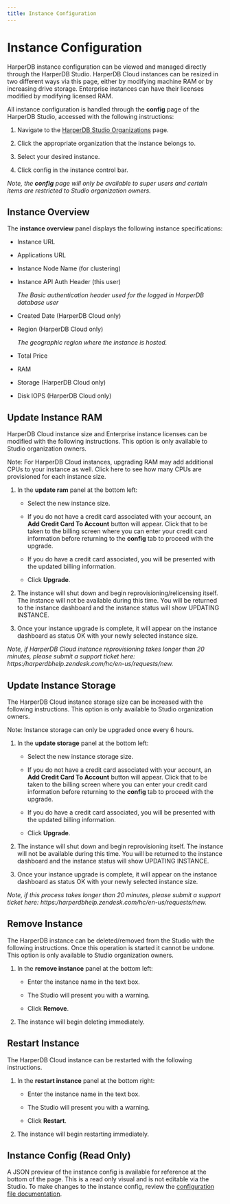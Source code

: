 ```yaml
---
title: Instance Configuration
---
```


# Instance Configuration

HarperDB instance configuration can be viewed and managed directly through the HarperDB Studio. HarperDB Cloud instances can be resized in two different ways via this page, either by modifying machine RAM or by increasing drive storage. Enterprise instances can have their licenses modified by modifying licensed RAM.



All instance configuration is handled through the **config** page of the HarperDB Studio, accessed with the following instructions:

1) Navigate to the [HarperDB Studio Organizations](https:/studio.harperdb.io/organizations) page.

2) Click the appropriate organization that the instance belongs to.

3) Select your desired instance.

4) Click config in the instance control bar.

*Note, the **config** page will only be available to super users and certain items are restricted to Studio organization owners.*

## Instance Overview

The **instance overview** panel displays the following instance specifications:

* Instance URL

* Applications URL

* Instance Node Name (for clustering)

* Instance API Auth Header (this user)
   
   *The Basic authentication header used for the logged in HarperDB database user*

* Created Date (HarperDB Cloud only)

* Region (HarperDB Cloud only)
   
   *The geographic region where the instance is hosted.*

* Total Price

* RAM

* Storage (HarperDB Cloud only)

* Disk IOPS (HarperDB Cloud only)

## Update Instance RAM

HarperDB Cloud instance size and Enterprise instance licenses can be modified with the following instructions. This option is only available to Studio organization owners.



Note: For HarperDB Cloud instances, upgrading RAM may add additional CPUs to your instance as well. Click here to see how many CPUs are provisioned for each instance size.

1) In the **update ram** panel at the bottom left:

   * Select the new instance size.
   
   * If you do not have a credit card associated with your account, an **Add Credit Card To Account** button will appear. Click that to be taken to the billing screen where you can enter your credit card information before returning to the **config** tab to proceed with the upgrade.
   
   * If you do have a credit card associated, you will be presented with the updated billing information.
   
   * Click **Upgrade**.
   
2) The instance will shut down and begin reprovisioning/relicensing itself. The instance will not be available during this time. You will be returned to the instance dashboard and the instance status will show UPDATING INSTANCE.

3) Once your instance upgrade is complete, it will appear on the instance dashboard as status OK with your newly selected instance size.

*Note, if HarperDB Cloud instance reprovisioning takes longer than 20 minutes, please submit a support ticket here: https:/harperdbhelp.zendesk.com/hc/en-us/requests/new.*

## Update Instance Storage

The HarperDB Cloud instance storage size can be increased with the following instructions. This option is only available to Studio organization owners.

Note: Instance storage can only be upgraded once every 6 hours.

1) In the **update storage** panel at the bottom left:

   * Select the new instance storage size.
   
   * If you do not have a credit card associated with your account, an **Add Credit Card To Account** button will appear. Click that to be taken to the billing screen where you can enter your credit card information before returning to the **config** tab to proceed with the upgrade.
   
   * If you do have a credit card associated, you will be presented with the updated billing information.
   
   * Click **Upgrade**.
   
2) The instance will shut down and begin reprovisioning itself. The instance will not be available during this time. You will be returned to the instance dashboard and the instance status will show UPDATING INSTANCE.
   
3) Once your instance upgrade is complete, it will appear on the instance dashboard as status OK with your newly selected instance size.
   
*Note, if this process takes longer than 20 minutes, please submit a support ticket here: https:/harperdbhelp.zendesk.com/hc/en-us/requests/new.*

## Remove Instance

The HarperDB instance can be deleted/removed from the Studio with the following instructions. Once this operation is started it cannot be undone. This option is only available to Studio organization owners.

1) In the **remove instance** panel at the bottom left:
   * Enter the instance name in the text box.
   
   * The Studio will present you with a warning.
   
   * Click **Remove**.
   
2) The instance will begin deleting immediately.
   
## Restart Instance

The HarperDB Cloud instance can be restarted with the following instructions.

1) In the **restart instance** panel at the bottom right:
   * Enter the instance name in the text box.
   
   * The Studio will present you with a warning.
   
   * Click **Restart**.
   
2) The instance will begin restarting immediately.

## Instance Config (Read Only)

A JSON preview of the instance config is available for reference at the bottom of the page. This is a read only visual and is not editable via the Studio. To make changes to the instance config, review the [configuration file documentation](../../deployments/configuration#using-the-configuration-file-and-naming-conventions).